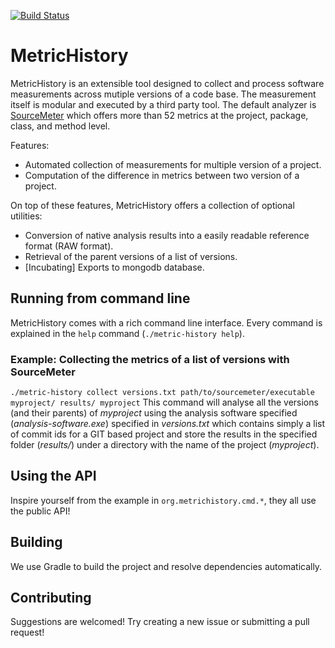 [![Build Status](https://travis-ci.com/Thomsch/metric-history.svg?token=kEZ3SvFYosMEzwAWUkVz&branch=master)](https://travis-ci.com/Thomsch/metric-history)
# MetricHistory
MetricHistory is an extensible tool designed to collect and process software
measurements across mutiple versions of a code base. The measurement itself is
modular and executed by a third party tool. The default analyzer is
[SourceMeter](https://www.sourcemeter.com/) which offers more than 52 metrics at
the project, package, class, and method level.

Features:
* Automated collection of measurements for multiple version of a project.
* Computation of the difference in metrics between two version of a project.

On top of these features, MetricHistory offers a collection of optional
utilities:
* Conversion of native analysis results into a easily readable reference format (RAW format).
* Retrieval of the parent versions of a list of versions.
* [Incubating] Exports to mongodb database.

## Running from command line
MetricHistory comes with a rich command line interface. Every command is
explained in the `help` command (`./metric-history help`).

### Example: Collecting the metrics of a list of versions with SourceMeter
`./metric-history collect versions.txt path/to/sourcemeter/executable myproject/ results/ myproject`
This command will analyse all the versions (and their parents) of _myproject_ using the 
analysis software specified (_analysis-software.exe_) specified in _versions.txt_ which contains simply a list of
commit ids for a GIT based project and store the results in the specified folder (_results/_) under a directory with
the name of the project (_myproject_).

## Using the API
Inspire yourself from the example in `org.metrichistory.cmd.*`, they all use the public API!

## Building
We use Gradle to build the project and resolve dependencies automatically.

## Contributing
Suggestions are welcomed! Try creating a new issue or submitting a pull request!
